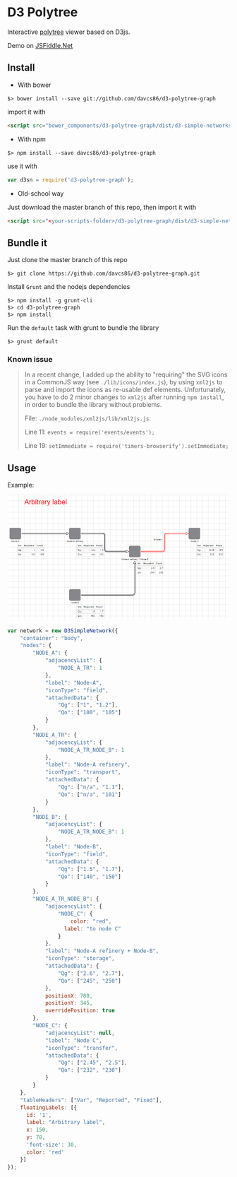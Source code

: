 # D3 Polytree

Interactive [polytree](https://www.google.com/search?q=polytree) viewer based on D3js.

Demo on [JSFiddle.Net](https://jsfiddle.net/davcs86/yywby23u/2/)

## Install

- With bower

```shell
$> bower install --save git://github.com/davcs86/d3-polytree-graph
```

import it with

```html
<script src="bower_components/d3-polytree-graph/dist/d3-simple-networks.min.js"></script>
```

- With npm

```shell
$> npm install --save davcs86/d3-polytree-graph
```

use it with

```js
var d3sn = require('d3-polytree-graph');
```

- Old-school way
 
Just download the master branch of this repo, then import it with 

```html
<script src="<your-scripts-folder>/d3-polytree-graph/dist/d3-simple-networks.min.js"></script>
```

## Bundle it

Just clone the master branch of this repo

```shell
$> git clone https://github.com/davcs86/d3-polytree-graph.git
```

Install `Grunt` and the nodejs dependencies

```shell
$> npm install -g grunt-cli
$> cd d3-polytree-graph
$> npm install
```

Run the `default` task with grunt to bundle the library

```shell
$> grunt default
```


### Known issue

>In a recent change, I added up the ability to "requiring" the SVG icons in a CommonJS way (see `./lib/icons/index.js`), 
>by using `xml2js` to parse and import the icons as re-usable def elements. Unfortunately, you have to do 2 minor changes to
>`xml2js` after running `npm install`, in order to bundle the library without problems.
>
>File: `./node_modules/xml2js/lib/xml2js.js`:
>
>Line 11:  `events = require('events/events');`
>
>Line 19:  `setImmediate = require('timers-browserify').setImmediate;`

## Usage

Example:

![Alt text](/dist/screenshot.png?raw=true "Example of usage")

```js
var network = new D3SimpleNetwork({
    "container": "body",
    "nodes": {
        "NODE_A": {
            "adjacencyList": {
                "NODE_A_TR": 1
            },
            "label": "Node-A",
            "iconType": "field",
            "attachedData": {
                "Qg": ["1", "1.2"],
                "Qo": ["100", "105"]
            }
        },
        "NODE_A_TR": {
            "adjacencyList": {
                "NODE_A_TR_NODE_B": 1
            },
            "label": "Node-A refinery",
            "iconType": "transport",
            "attachedData": {
                "Qg": ["n/a", "1.1"],
                "Qo": ["n/a", "101"]
            }
        },
        "NODE_B": {
            "adjacencyList": {
                "NODE_A_TR_NODE_B": 1
            },
            "label": "Node-B",
            "iconType": "field",
            "attachedData": {
                "Qg": ["1.5", "1.7"],
                "Qo": ["140", "150"]
            }
        },
        "NODE_A_TR_NODE_B": {
            "adjacencyList": {
                "NODE_C": {
                	color: "red",
                  label: "to node C"
                }
            },
            "label": "Node-A refinery + Node-B",
            "iconType": "storage",
            "attachedData": {
                "Qg": ["2.6", "2.7"],
                "Qo": ["245", "250"]
            },
            positionX: 780, 
            positionY: 345,
            overridePosition: true
        },
        "NODE_C": {
            "adjacencyList": null,
            "label": "Node C",
            "iconType": "transfer",
            "attachedData": {
                "Qg": ["2.45", "2.5"],
                "Qo": ["232", "230"]
            }
        }
    },
    "tableHeaders": ["Var", "Reported", "Fixed"],
    floatingLabels: [{
      id: '1',
      label: "Arbitrary label",
      x: 150,
      y: 70,
      'font-size': 30,
      color: 'red'
    }]
});
```
